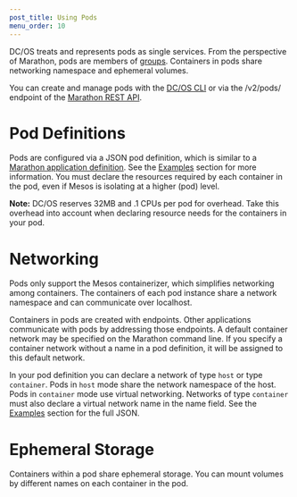 ```yaml
---
post_title: Using Pods
menu_order: 10
---
```


DC/OS treats and represents pods as single services. From the perspective of Marathon, pods are members of [groups](http://mesosphere.github.io/marathon/docs/application-groups.html). Containers in pods share networking namespace and ephemeral volumes.

You can create and manage pods with the [DC/OS CLI](/docs/1.9/usage/pods/pods-cli/) or via the /v2/pods/ endpoint of the [Marathon REST API](http://mesosphere.github.io/marathon/docs/generated/api.html).

# Pod Definitions
Pods are configured via a JSON pod definition, which is similar to a [Marathon application definition](http://mesosphere.github.io/marathon/docs/application-basics.html). See the [Examples](/docs/1.9/usage/pods/examples/) section for more information. You must declare the resources required by each container in the pod, even if Mesos is isolating at a higher (pod) level. 

**Note:** DC/OS reserves 32MB and .1 CPUs per pod for overhead. Take this overhead into account when declaring resource needs for the containers in your pod.

# Networking
Pods only support the Mesos containerizer, which simplifies networking among containers. The containers of each pod instance share a network namespace and can communicate over localhost. 

Containers in pods are created with endpoints. Other applications communicate with pods by addressing those endpoints. A default container network may be specified on the Marathon command line. If you specify a container network without a name in a pod definition, it will be assigned to this default network.

In your pod definition you can declare a network of type `host` or type `container`. Pods in `host` mode share the network namespace of the host. Pods in `container` mode use virtual networking. Networks of type `container` must also declare a virtual network name in the name field. See the [Examples](/docs/1.9/usage/pods/examples/) section for the full JSON.

# Ephemeral Storage
Containers within a pod share ephemeral storage. You can mount volumes by different names on each container in the pod.
